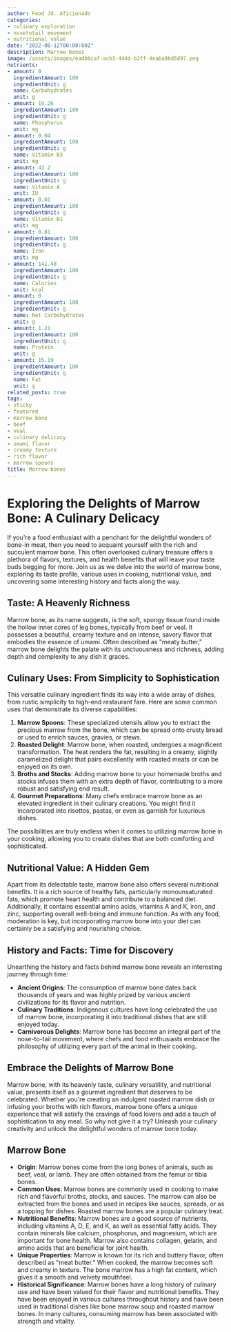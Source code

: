 ```yaml
---
author: Food Jd. Aficionado
categories:
- culinary exploration
- nosetotail movement
- nutritional value
date: "2022-08-12T00:00:00Z"
description: Marrow bones
image: /assets/images/eadb6caf-acb3-444d-b2ff-4eaba9bd5d97.png
nutrients:
- amount: 0
  ingredientAmount: 100
  ingredientUnit: g
  name: Carbohydrates
  unit: g
- amount: 19.26
  ingredientAmount: 100
  ingredientUnit: g
  name: Phosphorus
  unit: mg
- amount: 0.04
  ingredientAmount: 100
  ingredientUnit: g
  name: Vitamin B3
  unit: mg
- amount: 43.2
  ingredientAmount: 100
  ingredientUnit: g
  name: Vitamin A
  unit: IU
- amount: 0.01
  ingredientAmount: 100
  ingredientUnit: g
  name: Vitamin B1
  unit: mg
- amount: 0.81
  ingredientAmount: 100
  ingredientUnit: g
  name: Iron
  unit: mg
- amount: 141.48
  ingredientAmount: 100
  ingredientUnit: g
  name: Calories
  unit: kcal
- amount: 0
  ingredientAmount: 100
  ingredientUnit: g
  name: Net Carbohydrates
  unit: g
- amount: 1.21
  ingredientAmount: 100
  ingredientUnit: g
  name: Protein
  unit: g
- amount: 15.19
  ingredientAmount: 100
  ingredientUnit: g
  name: Fat
  unit: g
related_posts: true
tags:
- sticky
- featured
- marrow bone
- beef
- veal
- culinary delicacy
- umami flavor
- creamy texture
- rich flavor
- marrow spoons
title: Marrow bones
---
```

# Exploring the Delights of Marrow Bone: A Culinary Delicacy

If you're a food enthusiast with a penchant for the delightful wonders of bone-in meat, then you need to acquaint yourself with the rich and succulent marrow bone. This often overlooked culinary treasure offers a plethora of flavors, textures, and health benefits that will leave your taste buds begging for more. Join us as we delve into the world of marrow bone, exploring its taste profile, various uses in cooking, nutritional value, and uncovering some interesting history and facts along the way.

## Taste: A Heavenly Richness

Marrow bone, as its name suggests, is the soft, spongy tissue found inside the hollow inner cores of leg bones, typically from beef or veal. It possesses a beautiful, creamy texture and an intense, savory flavor that embodies the essence of umami. Often described as "meaty butter," marrow bone delights the palate with its unctuousness and richness, adding depth and complexity to any dish it graces.

## Culinary Uses: From Simplicity to Sophistication

This versatile culinary ingredient finds its way into a wide array of dishes, from rustic simplicity to high-end restaurant fare. Here are some common uses that demonstrate its diverse capabilities:

1. **Marrow Spoons**: These specialized utensils allow you to extract the precious marrow from the bone, which can be spread onto crusty bread or used to enrich sauces, gravies, or stews.
2. **Roasted Delight**: Marrow bone, when roasted, undergoes a magnificent transformation. The heat renders the fat, resulting in a creamy, slightly caramelized delight that pairs excellently with roasted meats or can be enjoyed on its own.
3. **Broths and Stocks**: Adding marrow bone to your homemade broths and stocks infuses them with an extra depth of flavor, contributing to a more robust and satisfying end result.
4. **Gourmet Preparations**: Many chefs embrace marrow bone as an elevated ingredient in their culinary creations. You might find it incorporated into risottos, pastas, or even as garnish for luxurious dishes.

The possibilities are truly endless when it comes to utilizing marrow bone in your cooking, allowing you to create dishes that are both comforting and sophisticated.

## Nutritional Value: A Hidden Gem

Apart from its delectable taste, marrow bone also offers several nutritional benefits. It is a rich source of healthy fats, particularly monounsaturated fats, which promote heart health and contribute to a balanced diet. Additionally, it contains essential amino acids, vitamins A and K, iron, and zinc, supporting overall well-being and immune function. As with any food, moderation is key, but incorporating marrow bone into your diet can certainly be a satisfying and nourishing choice.

## History and Facts: Time for Discovery

Unearthing the history and facts behind marrow bone reveals an interesting journey through time:

- **Ancient Origins**: The consumption of marrow bone dates back thousands of years and was highly prized by various ancient civilizations for its flavor and nutrition.
- **Culinary Traditions**: Indigenous cultures have long celebrated the use of marrow bone, incorporating it into traditional dishes that are still enjoyed today.
- **Carnivorous Delights**: Marrow bone has become an integral part of the nose-to-tail movement, where chefs and food enthusiasts embrace the philosophy of utilizing every part of the animal in their cooking.

## Embrace the Delights of Marrow Bone

Marrow bone, with its heavenly taste, culinary versatility, and nutritional value, presents itself as a gourmet ingredient that deserves to be celebrated. Whether you're creating an indulgent roasted marrow dish or infusing your broths with rich flavors, marrow bone offers a unique experience that will satisfy the cravings of food lovers and add a touch of sophistication to any meal. So why not give it a try? Unleash your culinary creativity and unlock the delightful wonders of marrow bone today.

## Marrow Bone

- **Origin**: Marrow bones come from the long bones of animals, such as beef, veal, or lamb. They are often obtained from the femur or tibia bones.
- **Common Uses**: Marrow bones are commonly used in cooking to make rich and flavorful broths, stocks, and sauces. The marrow can also be extracted from the bones and used in recipes like sauces, spreads, or as a topping for dishes. Roasted marrow bones are a popular culinary treat.
- **Nutritional Benefits**: Marrow bones are a good source of nutrients, including vitamins A, D, E, and K, as well as essential fatty acids. They contain minerals like calcium, phosphorus, and magnesium, which are important for bone health. Marrow also contains collagen, gelatin, and amino acids that are beneficial for joint health.
- **Unique Properties**: Marrow is known for its rich and buttery flavor, often described as "meat butter." When cooked, the marrow becomes soft and creamy in texture. The bone marrow has a high fat content, which gives it a smooth and velvety mouthfeel.
- **Historical Significance**: Marrow bones have a long history of culinary use and have been valued for their flavor and nutritional benefits. They have been enjoyed in various cultures throughout history and have been used in traditional dishes like bone marrow soup and roasted marrow bones. In many cultures, consuming marrow has been associated with strength and vitality.
